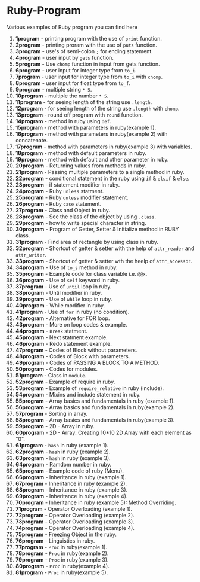 # Ruby-Program
Various examples of Ruby program you can find here

1. **1program** - printing program with the use of `print` function.
2. **2program** - printing proram with the use of `puts` function.
3. **3program** - use's of semi-colon `;` for ending statement.
4. **4program** - user input by `gets` function.
5. **5program** - Use `chomp` function in input from gets function.
6. **6program** - user input for integer type from `to_i`.
7. **7program** - user input for integer type from `to_i` with `chomp`.
8. **8program** - user input for float type from `to_f`.
9. **9program** - multiple string `* 5`.
10. **10program** - multiple the number `* 5`.
11. **11program** - for seeing length of the string use `.length`.
12. **12program** - for seeing length of the string use `.length` with `chomp`.
13. **13program** - round off program with `round` function.
14. **14program** - method in ruby using `def`.
15. **15program** - method with parameters in ruby(example 1).
16. **16program** - method with parameters in ruby(example 2) with concatenate.
17. **17program** - method with parameters in ruby(example 3) with variables.
18. **18program** - method with default parameters in ruby.
19. **19program** - method with default and other parameter in ruby.
20. **20program** - Returning values from methods in ruby.
21. **21program** - Passing multiple parameters to a single method in ruby.
22. **22program** - conditional statement in the ruby using `if` & `elsif` & `else`.
23. **23program** - if statement modifier in ruby.
24. **24program** - Ruby `unless` statment.
25. **25program** - Ruby `unless` modifier statement.
26. **26program** - Ruby `case` statement.
27. **27program** - Class and Object in ruby.
28. **28program** - See the class of the object by using `.class`.
29. **29program** - how to write special character in string.
30. **30program** - Program of Getter, Setter & Initialize method in RUBY class.
31. **31program** - Find area of rectangle by using class in ruby.
32. **32program** - Shortcut of getter & setter with the help of `attr_reader` and `attr_writer`.
33. **33program** - Shortcut of getter & setter wth the heelp of `attr_accessor`.
34. **34program** - Use of `to_s` method in ruby.
35. **35program** - Example code for class variable i.e. `@@x`.
36. **36program** - Use of `self` keyword in ruby.
37. **37program** - Use of `until` loop in ruby.
38. **38program** - Until modifier in ruby.
39. **39program** - Use of `while` loop in ruby.
40. **40program** - While modifier in ruby.
41. **41program** - Use of `for` in ruby (no condition).
42. **42program** - Alternative for FOR loop.
43. **43program** - More on loop codes & example.
44. **44program** - `Break` statment.
45. **45program** - Next statment example.
46. **46program** - Redo statement example.
47. **47program** - Codes of Block without parameters.
48. **48program** - Codes of Block with parameters.
49. **49program** - Codes of PASSING A BLOCK TO A METHOD.
50. **50program** - Codes for modules.
51. **51program** - Class in `module`.
52. **52program** - Example of require in ruby.
53. **53program** - Example of `require_relative` in ruby (include).
54. **54program** - Mixins and include statement in ruby.
55. **55program** - Array basics and fundamentals in ruby (example 1).
56. **56program** - Array basics and fundamentals in ruby(example 2).
57. **57program** - Sorting in array.
58. **58program** - Array basics and fundamentals in ruby(example 3).
59. **59program** - 2D - Array in ruby.
60. **60program** - 2D - Array: Creating 10*10 2D Array with each element as "0".
61. **61program** - `hash` in ruby (example 1).
62. **62program** - `hash` in ruby (example 2).
63. **63program** - `hash` in ruby (example 3).
64. **64program** - Ramdom number in ruby.
65. **65program** - Example code of ruby (Menu).
66. **66program** - Inheritance in ruby (example 1).
67. **67program** - Inheritance in ruby (example 2).
68. **68program** - Inheritance in ruby (example 3). 
69. **69program** - Inheritance in ruby (example 4). 
70. **70program** - Inheritance in ruby (example 5): Method Overriding.
71. **71program** - Operator Overloading (example 1).
72. **72program** - Operator Overloading (example 2).
73. **73program** - Operator Overloading (example 3).
74. **74program** - Operator Overloading (example 4).
75. **75program** - Freezing Object in the ruby.
76. **76program** - Linguistics in ruby.
77. **77program** - `Proc` in ruby(example 1).
78. **78program** - `Proc` in ruby(example 2).
79. **79program** - `Proc` in ruby(example 3).
80. **80program** - `Proc` in ruby(example 4).
81. **81program** - `Proc` in ruby(example 5).